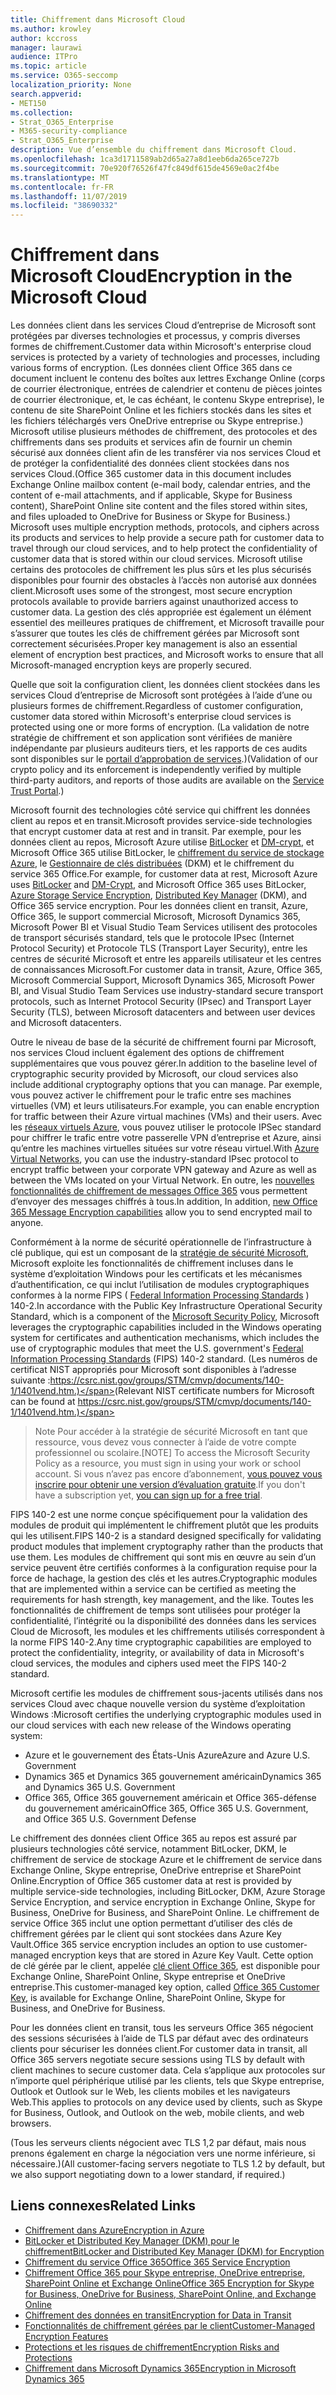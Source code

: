 ```yaml
---
title: Chiffrement dans Microsoft Cloud
ms.author: krowley
author: kccross
manager: laurawi
audience: ITPro
ms.topic: article
ms.service: O365-seccomp
localization_priority: None
search.appverid:
- MET150
ms.collection:
- Strat_O365_Enterprise
- M365-security-compliance
- Strat_O365_Enterprise
description: Vue d’ensemble du chiffrement dans Microsoft Cloud.
ms.openlocfilehash: 1ca3d1711589ab2d65a27a8d1eeb6da265ce727b
ms.sourcegitcommit: 70e920f76526f47fc849df615de4569e0ac2f4be
ms.translationtype: MT
ms.contentlocale: fr-FR
ms.lasthandoff: 11/07/2019
ms.locfileid: "38690332"
---
```

# <a name="encryption-in-the-microsoft-cloud"></a><span data-ttu-id="4a49f-103">Chiffrement dans Microsoft Cloud</span><span class="sxs-lookup"><span data-stu-id="4a49f-103">Encryption in the Microsoft Cloud</span></span>

<span data-ttu-id="4a49f-104">Les données client dans les services Cloud d’entreprise de Microsoft sont protégées par diverses technologies et processus, y compris diverses formes de chiffrement.</span><span class="sxs-lookup"><span data-stu-id="4a49f-104">Customer data within Microsoft's enterprise cloud services is protected by a variety of technologies and processes, including various forms of encryption.</span></span> <span data-ttu-id="4a49f-105">(Les données client Office 365 dans ce document incluent le contenu des boîtes aux lettres Exchange Online (corps de courrier électronique, entrées de calendrier et contenu de pièces jointes de courrier électronique, et, le cas échéant, le contenu Skype entreprise), le contenu de site SharePoint Online et les fichiers stockés dans les sites et les fichiers téléchargés vers OneDrive entreprise ou Skype entreprise.) Microsoft utilise plusieurs méthodes de chiffrement, des protocoles et des chiffrements dans ses produits et services afin de fournir un chemin sécurisé aux données client afin de les transférer via nos services Cloud et de protéger la confidentialité des données client stockées dans nos services Cloud.</span><span class="sxs-lookup"><span data-stu-id="4a49f-105">(Office 365 customer data in this document includes Exchange Online mailbox content (e-mail body, calendar entries, and the content of e-mail attachments, and if applicable, Skype for Business content), SharePoint Online site content and the files stored within sites, and files uploaded to OneDrive for Business or Skype for Business.) Microsoft uses multiple encryption methods, protocols, and ciphers across its products and services to help provide a secure path for customer data to travel through our cloud services, and to help protect the confidentiality of customer data that is stored within our cloud services.</span></span> <span data-ttu-id="4a49f-106">Microsoft utilise certains des protocoles de chiffrement les plus sûrs et les plus sécurisés disponibles pour fournir des obstacles à l’accès non autorisé aux données client.</span><span class="sxs-lookup"><span data-stu-id="4a49f-106">Microsoft uses some of the strongest, most secure encryption protocols available to provide barriers against unauthorized access to customer data.</span></span> <span data-ttu-id="4a49f-107">La gestion des clés appropriée est également un élément essentiel des meilleures pratiques de chiffrement, et Microsoft travaille pour s’assurer que toutes les clés de chiffrement gérées par Microsoft sont correctement sécurisées.</span><span class="sxs-lookup"><span data-stu-id="4a49f-107">Proper key management is also an essential element of encryption best practices, and Microsoft works to ensure that all Microsoft-managed encryption keys are properly secured.</span></span>

<span data-ttu-id="4a49f-108">Quelle que soit la configuration client, les données client stockées dans les services Cloud d’entreprise de Microsoft sont protégées à l’aide d’une ou plusieurs formes de chiffrement.</span><span class="sxs-lookup"><span data-stu-id="4a49f-108">Regardless of customer configuration, customer data stored within Microsoft's enterprise cloud services is protected using one or more forms of encryption.</span></span> <span data-ttu-id="4a49f-109">(La validation de notre stratégie de chiffrement et son application sont vérifiées de manière indépendante par plusieurs auditeurs tiers, et les rapports de ces audits sont disponibles sur le [portail d’approbation de services](https://aka.ms/stp).)</span><span class="sxs-lookup"><span data-stu-id="4a49f-109">(Validation of our crypto policy and its enforcement is independently verified by multiple third-party auditors, and reports of those audits are available on the [Service Trust Portal](https://aka.ms/stp).)</span></span>

<span data-ttu-id="4a49f-110">Microsoft fournit des technologies côté service qui chiffrent les données client au repos et en transit.</span><span class="sxs-lookup"><span data-stu-id="4a49f-110">Microsoft provides service-side technologies that encrypt customer data at rest and in transit.</span></span> <span data-ttu-id="4a49f-111">Par exemple, pour les données client au repos, Microsoft Azure utilise [BitLocker](https://docs.microsoft.com/windows/device-security/bitlocker/bitlocker-overview) et [DM-crypt](https://en.wikipedia.org/wiki/Dm-crypt), et Microsoft Office 365 utilise BitLocker, le [chiffrement du service de stockage Azure](https://azure.microsoft.com/documentation/articles/storage-service-encryption/), le [Gestionnaire de clés distribuées](https://support.office.com/article/989ba10c-f73f-4efb-ad1b-af3322e5f376) (DKM) et le chiffrement du service 365 Office.</span><span class="sxs-lookup"><span data-stu-id="4a49f-111">For example, for customer data at rest, Microsoft Azure uses [BitLocker](https://docs.microsoft.com/windows/device-security/bitlocker/bitlocker-overview) and [DM-Crypt](https://en.wikipedia.org/wiki/Dm-crypt), and Microsoft Office 365 uses BitLocker, [Azure Storage Service Encryption](https://azure.microsoft.com/documentation/articles/storage-service-encryption/), [Distributed Key Manager](https://support.office.com/article/989ba10c-f73f-4efb-ad1b-af3322e5f376) (DKM), and Office 365 service encryption.</span></span> <span data-ttu-id="4a49f-112">Pour les données client en transit, Azure, Office 365, le support commercial Microsoft, Microsoft Dynamics 365, Microsoft Power BI et Visual Studio Team Services utilisent des protocoles de transport sécurisés standard, tels que le protocole IPsec (Internet Protocol Security) et Protocole TLS (Transport Layer Security), entre les centres de sécurité Microsoft et entre les appareils utilisateur et les centres de connaissances Microsoft.</span><span class="sxs-lookup"><span data-stu-id="4a49f-112">For customer data in transit, Azure, Office 365, Microsoft Commercial Support, Microsoft Dynamics 365, Microsoft Power BI, and Visual Studio Team Services use industry-standard secure transport protocols, such as Internet Protocol Security (IPsec) and Transport Layer Security (TLS), between Microsoft datacenters and between user devices and Microsoft datacenters.</span></span>

<span data-ttu-id="4a49f-113">Outre le niveau de base de la sécurité de chiffrement fourni par Microsoft, nos services Cloud incluent également des options de chiffrement supplémentaires que vous pouvez gérer.</span><span class="sxs-lookup"><span data-stu-id="4a49f-113">In addition to the baseline level of cryptographic security provided by Microsoft, our cloud services also include additional cryptography options that you can manage.</span></span> <span data-ttu-id="4a49f-114">Par exemple, vous pouvez activer le chiffrement pour le trafic entre ses machines virtuelles (VM) et leurs utilisateurs.</span><span class="sxs-lookup"><span data-stu-id="4a49f-114">For example, you can enable encryption for traffic between their Azure virtual machines (VMs) and their users.</span></span> <span data-ttu-id="4a49f-115">Avec les [réseaux virtuels Azure](https://azure.microsoft.com/services/virtual-network/), vous pouvez utiliser le protocole IPSec standard pour chiffrer le trafic entre votre passerelle VPN d’entreprise et Azure, ainsi qu’entre les machines virtuelles situées sur votre réseau virtuel.</span><span class="sxs-lookup"><span data-stu-id="4a49f-115">With [Azure Virtual Networks](https://azure.microsoft.com/services/virtual-network/), you can use the industry-standard IPsec protocol to encrypt traffic between your corporate VPN gateway and Azure as well as between the VMs located on your Virtual Network.</span></span> <span data-ttu-id="4a49f-116">En outre, les [nouvelles fonctionnalités de chiffrement de messages Office 365](set-up-new-message-encryption-capabilities.md) vous permettent d’envoyer des messages chiffrés à tous.</span><span class="sxs-lookup"><span data-stu-id="4a49f-116">In addition, In addition, [new Office 365 Message Encryption capabilities](set-up-new-message-encryption-capabilities.md) allow you to send encrypted mail to anyone.</span></span>

<span data-ttu-id="4a49f-117">Conformément à la norme de sécurité opérationnelle de l’infrastructure à clé publique, qui est un composant de la [stratégie de sécurité Microsoft](https://servicetrust.microsoft.com/ViewPage/TrustDocuments?command=Download&downloadType=Document&downloadId=5868ecc8-50b7-4f91-b43f-640e2b99e86e&docTab=6d000410-c9e9-11e7-9a91-892aae8839ad_FAQ%20and%20White%20Papers), Microsoft exploite les fonctionnalités de chiffrement incluses dans le système d’exploitation Windows pour les certificats et les mécanismes d’authentification, ce qui inclut l’utilisation de modules cryptographiques conformes à la norme FIPS ( [Federal Information Processing Standards](https://csrc.nist.gov/publications/PubsFIPS.html) ) 140-2.</span><span class="sxs-lookup"><span data-stu-id="4a49f-117">In accordance with the Public Key Infrastructure Operational Security Standard, which is a component of the [Microsoft Security Policy](https://servicetrust.microsoft.com/ViewPage/TrustDocuments?command=Download&downloadType=Document&downloadId=5868ecc8-50b7-4f91-b43f-640e2b99e86e&docTab=6d000410-c9e9-11e7-9a91-892aae8839ad_FAQ%20and%20White%20Papers), Microsoft leverages the cryptographic capabilities included in the Windows operating system for certificates and authentication mechanisms, which includes the use of cryptographic modules that meet the U.S. government's [Federal Information Processing Standards](https://csrc.nist.gov/publications/PubsFIPS.html) (FIPS) 140-2 standard.</span></span> <span data-ttu-id="4a49f-118">(Les numéros de certificat NIST appropriés pour Microsoft sont disponibles à l’adresse suivante :https://csrc.nist.gov/groups/STM/cmvp/documents/140-1/1401vend.htm.)</span><span class="sxs-lookup"><span data-stu-id="4a49f-118">(Relevant NIST certificate numbers for Microsoft can be found at https://csrc.nist.gov/groups/STM/cmvp/documents/140-1/1401vend.htm.)</span></span>

> <span data-ttu-id="4a49f-119">Note Pour accéder à la stratégie de sécurité Microsoft en tant que ressource, vous devez vous connecter à l’aide de votre compte professionnel ou scolaire.</span><span class="sxs-lookup"><span data-stu-id="4a49f-119">[NOTE] To access the Microsoft Security Policy as a resource, you must sign in using your work or school account.</span></span> <span data-ttu-id="4a49f-120">Si vous n’avez pas encore d’abonnement, [vous pouvez vous inscrire pour obtenir une version d’évaluation gratuite](https://servicetrust.microsoft.com/Home/TrialSubscriptions).</span><span class="sxs-lookup"><span data-stu-id="4a49f-120">If you don't have a subscription yet, [you can sign up for a free trial](https://servicetrust.microsoft.com/Home/TrialSubscriptions).</span></span>

<span data-ttu-id="4a49f-121">FIPS 140-2 est une norme conçue spécifiquement pour la validation des modules de produit qui implémentent le chiffrement plutôt que les produits qui les utilisent.</span><span class="sxs-lookup"><span data-stu-id="4a49f-121">FIPS 140-2 is a standard designed specifically for validating product modules that implement cryptography rather than the products that use them.</span></span> <span data-ttu-id="4a49f-122">Les modules de chiffrement qui sont mis en œuvre au sein d’un service peuvent être certifiés conformes à la configuration requise pour la force de hachage, la gestion des clés et les autres.</span><span class="sxs-lookup"><span data-stu-id="4a49f-122">Cryptographic modules that are implemented within a service can be certified as meeting the requirements for hash strength, key management, and the like.</span></span> <span data-ttu-id="4a49f-123">Toutes les fonctionnalités de chiffrement de temps sont utilisées pour protéger la confidentialité, l’intégrité ou la disponibilité des données dans les services Cloud de Microsoft, les modules et les chiffrements utilisés correspondent à la norme FIPS 140-2.</span><span class="sxs-lookup"><span data-stu-id="4a49f-123">Any time cryptographic capabilities are employed to protect the confidentiality, integrity, or availability of data in Microsoft's cloud services, the modules and ciphers used meet the FIPS 140-2 standard.</span></span>

<span data-ttu-id="4a49f-124">Microsoft certifie les modules de chiffrement sous-jacents utilisés dans nos services Cloud avec chaque nouvelle version du système d’exploitation Windows :</span><span class="sxs-lookup"><span data-stu-id="4a49f-124">Microsoft certifies the underlying cryptographic modules used in our cloud services with each new release of the Windows operating system:</span></span>

- <span data-ttu-id="4a49f-125">Azure et le gouvernement des États-Unis Azure</span><span class="sxs-lookup"><span data-stu-id="4a49f-125">Azure and Azure U.S. Government</span></span>
- <span data-ttu-id="4a49f-126">Dynamics 365 et Dynamics 365 gouvernement américain</span><span class="sxs-lookup"><span data-stu-id="4a49f-126">Dynamics 365 and Dynamics 365 U.S. Government</span></span>
- <span data-ttu-id="4a49f-127">Office 365, Office 365 gouvernement américain et Office 365-défense du gouvernement américain</span><span class="sxs-lookup"><span data-stu-id="4a49f-127">Office 365, Office 365 U.S. Government, and Office 365 U.S. Government Defense</span></span>

<span data-ttu-id="4a49f-128">Le chiffrement des données client Office 365 au repos est assuré par plusieurs technologies côté service, notamment BitLocker, DKM, le chiffrement de service de stockage Azure et le chiffrement de service dans Exchange Online, Skype entreprise, OneDrive entreprise et SharePoint Online.</span><span class="sxs-lookup"><span data-stu-id="4a49f-128">Encryption of Office 365 customer data at rest is provided by multiple service-side technologies, including BitLocker, DKM, Azure Storage Service Encryption, and service encryption in Exchange Online, Skype for Business, OneDrive for Business, and SharePoint Online.</span></span> <span data-ttu-id="4a49f-129">Le chiffrement de service Office 365 inclut une option permettant d’utiliser des clés de chiffrement gérées par le client qui sont stockées dans Azure Key Vault.</span><span class="sxs-lookup"><span data-stu-id="4a49f-129">Office 365 service encryption includes an option to use customer-managed encryption keys that are stored in Azure Key Vault.</span></span> <span data-ttu-id="4a49f-130">Cette option de clé gérée par le client, appelée [clé client Office 365](https://support.office.com/article/f2cd475a-e592-46cf-80a3-1bfb0fa17697), est disponible pour Exchange Online, SharePoint Online, Skype entreprise et OneDrive entreprise.</span><span class="sxs-lookup"><span data-stu-id="4a49f-130">This customer-managed key option, called [Office 365 Customer Key](https://support.office.com/article/f2cd475a-e592-46cf-80a3-1bfb0fa17697), is available for Exchange Online, SharePoint Online, Skype for Business, and OneDrive for Business.</span></span>

<span data-ttu-id="4a49f-131">Pour les données client en transit, tous les serveurs Office 365 négocient des sessions sécurisées à l’aide de TLS par défaut avec des ordinateurs clients pour sécuriser les données client.</span><span class="sxs-lookup"><span data-stu-id="4a49f-131">For customer data in transit, all Office 365 servers negotiate secure sessions using TLS by default with client machines to secure customer data.</span></span>  <span data-ttu-id="4a49f-132">Cela s’applique aux protocoles sur n’importe quel périphérique utilisé par les clients, tels que Skype entreprise, Outlook et Outlook sur le Web, les clients mobiles et les navigateurs Web.</span><span class="sxs-lookup"><span data-stu-id="4a49f-132">This applies to protocols on any device used by clients, such as Skype for Business, Outlook, and Outlook on the web, mobile clients, and web browsers.</span></span>

<span data-ttu-id="4a49f-133">(Tous les serveurs clients négocient avec TLS 1,2 par défaut, mais nous prenons également en charge la négociation vers une norme inférieure, si nécessaire.)</span><span class="sxs-lookup"><span data-stu-id="4a49f-133">(All customer-facing servers negotiate to TLS 1.2 by default, but we also support negotiating down to a lower standard, if required.)</span></span>

## <a name="related-links"></a><span data-ttu-id="4a49f-134">Liens connexes</span><span class="sxs-lookup"><span data-stu-id="4a49f-134">Related Links</span></span>

- [<span data-ttu-id="4a49f-135">Chiffrement dans Azure</span><span class="sxs-lookup"><span data-stu-id="4a49f-135">Encryption in Azure</span></span>](office-365-azure-encryption.md)
- [<span data-ttu-id="4a49f-136">BitLocker et Distributed Key Manager (DKM) pour le chiffrement</span><span class="sxs-lookup"><span data-stu-id="4a49f-136">BitLocker and Distributed Key Manager (DKM) for Encryption</span></span>](office-365-bitlocker-and-distributed-key-manager-for-encryption.md)
- [<span data-ttu-id="4a49f-137">Chiffrement du service Office 365</span><span class="sxs-lookup"><span data-stu-id="4a49f-137">Office 365 Service Encryption</span></span>](office-365-service-encryption.md)
- [<span data-ttu-id="4a49f-138">Chiffrement Office 365 pour Skype entreprise, OneDrive entreprise, SharePoint Online et Exchange Online</span><span class="sxs-lookup"><span data-stu-id="4a49f-138">Office 365 Encryption for Skype for Business, OneDrive for Business, SharePoint Online, and Exchange Online</span></span>](office-365-encryption-for-skype-onedrive-sharepoint-and-exchange.md)
- [<span data-ttu-id="4a49f-139">Chiffrement des données en transit</span><span class="sxs-lookup"><span data-stu-id="4a49f-139">Encryption for Data in Transit</span></span>](office-365-encryption-for-data-in-transit.md)
- [<span data-ttu-id="4a49f-140">Fonctionnalités de chiffrement gérées par le client</span><span class="sxs-lookup"><span data-stu-id="4a49f-140">Customer-Managed Encryption Features</span></span>](office-365-customer-managed-encryption-features.md)
- [<span data-ttu-id="4a49f-141">Protections et les risques de chiffrement</span><span class="sxs-lookup"><span data-stu-id="4a49f-141">Encryption Risks and Protections</span></span>](office-365-encryption-risks-and-protections.md)
- [<span data-ttu-id="4a49f-142">Chiffrement dans Microsoft Dynamics 365</span><span class="sxs-lookup"><span data-stu-id="4a49f-142">Encryption in Microsoft Dynamics 365</span></span>](office-365-encryption-in-microsoft-dynamics-365.md)